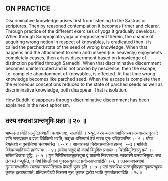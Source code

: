 ## ON PRACTICE

Discriminative knowledge arises first from listening to the Sastras or scriptures. Then by reasoned contemplation it becomes firmer and clearer. Through practice of the different exercises of yoga it gradually develops. When through Samprajnata yoga or engrossment therein, the chance of acquiring wrong notion in respect of knowables, is eradicated then it is called the parched state of the seed of wrong knowledge. When that happens and the attachment to seen and unseen (i.e. heavenly) enjoyments completely ceases, then arises discernment based on knowledge of distinction purified through Samadhi. When that discriminative discernment becomes uninterrupted and is not broken by nescience, then the escape, i.e. complete abandonment of knowables, is effected. At that time wrong knowledge becomes like parched seed. When the escape is complete then the erroneous conceptions reduced to the state of parched seeds as well as discriminative knowledge, both disappear. That is isolation.

How Buddhi disappears through discriminative discernment has been explained in the next aphorism.

## तस्य सप्तधा प्रान्तभूमिः प्रज्ञा ॥ २० ॥

भाष्यम्-तस्येति प्रत्युदितख्याती: पत्याम्नाय:, सप्तधेति । श्रश्रुद्यावरण-मलापगमाचित्तस्य प्रत्ययान्तरानुत्पादे सति सप्तप्रकार व प्रज्ञा विवेकिनो भवति, तद्यथा-परिश्चातं हेयं नास्य पुन: परिज्ञेयमस्ति ।- १ । चौणा हेयहेतवो न पुनरेतिष्यां चेतव्यमस्ति । -- र । साचारकातं निरोधसमाधिना हानम् ।--३। भावितो विवेकख्यातिरूपो हानोपायः ।- ४। इत्येषा चतुष्टयो कार्या विमुक्तिः प्रभायाः । चित्तविमुक्तिस्तु व्रयो ।- चरिताधिकारा बुद्धिः ।- ५ । गुण गिरिश्चिखरकूटच्युता द्व यावाणो निरवस्थानाः स्वकारणे प्रलयाभिसुखाः सन्न तेनास्तं गच्छून्ति, न चैषां विप्रलौनानां पुनरस्त्युत्पाद: प्रयोजनाभावादिति ।-६ । एतस्यामवस्थायां गुणसम्बन्धातीतः स्वरूपमात्रज्योतिरमलः केवली पुरुष इति ।- ७ । एतां सप्तविधां प्रान्तभूमिप्रज्ञामनुपश्यन्युक्यः कुशल द्रत्याख्यायते, प्रतिप्रसविऽपि चित्तस्य मुत्तः कुशल द्वत्येव भवति गुणातौतस्वादिति ॥ २०॥